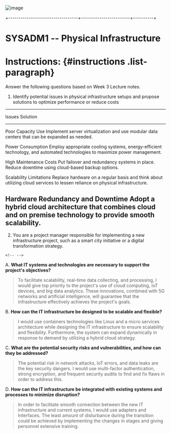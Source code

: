 ![image](https://github.com/user-attachments/assets/abc137ca-f02e-4034-8a01-6a05f15db746)

+----------------------------------+------------------------+----------+

# SYSADM1 -- Physical Infrastructure

# Instructions:  {#instructions .list-paragraph}

Answer the following questions based on Week 3 Lecture notes.

1.  Identify potential issues in physical infrastructure setups and
    propose solutions to optimize performance or reduce costs

  -----------------------------------------------------------------------
  Issues                              Solution
  ----------------------------------- -----------------------------------
  Poor Capacity Use                   Implement server virtualization and
                                      use modular data centers that can
                                      be expanded as needed.

  Power Consumption                   Employ appropriate cooling systems,
                                      energy-efficient technology, and
                                      automated technologies to maximize
                                      power management.

  High Maintenance Costs              Put failover and redundancy systems
                                      in place. Reduce downtime using
                                      cloud-based backup options.

  Scalability Limitations             Replace hardware on a regular basis
                                      and think about utilizing cloud
                                      services to lessen reliance on
                                      physical infrastructure.

  Hardware Redundancy and Downtime    Adopt a hybrid cloud architecture
                                      that combines cloud and on premise
                                      technology to provide smooth
                                      scalability.
  -----------------------------------------------------------------------

2.  You are a project manager responsible for implementing a new
    infrastructure project, such as a smart city initiative or a digital
    transformation strategy.

```{=html}
<!-- -->
```
A.  **What IT systems and technologies are necessary to support the
    project\'s objectives?**

> To facilitate scalability, real-time data collecting, and processing,
> I would give top priority to the project\'s use of cloud computing,
> IoT devices, and big data analytics. These innovations, combined with
> 5G networks and artificial intelligence, will guarantee that the
> infrastructure effectively achieves the project\'s goals.

B.  **How can the IT infrastructure be designed to be scalable and
    flexible?**

> I would use containers technologies like Linux and a micro services
> architecture while designing the IT infrastructure to ensure
> scalability and flexibility. Furthermore, the system can expand
> dynamically in response to demand by utilizing a hybrid cloud
> strategy.

C.  **What are the potential security risks and vulnerabilities, and how
    can they be addressed?**

> The potential risk in network attacks, IoT errors, and data leaks are
> the key security dangers. I would use multi-factor authentication,
> strong encryption, and frequent security audits to find and fix flaws
> in order to address this.

D.  **How can the IT infrastructure be integrated with existing systems
    and processes to minimize disruption?**

> In order to facilitate smooth connection between the new IT
> infrastructure and current systems, I would use adapters and
> Interfaces. The least amount of disturbance during the transition
> could be achieved by implementing the changes in stages and giving
> personnel extensive training.
